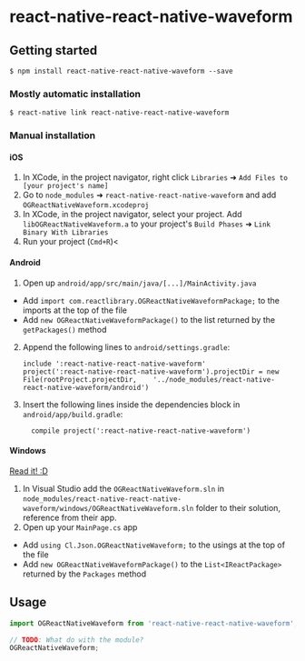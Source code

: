 
# react-native-react-native-waveform

## Getting started

`$ npm install react-native-react-native-waveform --save`

### Mostly automatic installation

`$ react-native link react-native-react-native-waveform`

### Manual installation


#### iOS

1. In XCode, in the project navigator, right click `Libraries` ➜ `Add Files to [your project's name]`
2. Go to `node_modules` ➜ `react-native-react-native-waveform` and add `OGReactNativeWaveform.xcodeproj`
3. In XCode, in the project navigator, select your project. Add `libOGReactNativeWaveform.a` to your project's `Build Phases` ➜ `Link Binary With Libraries`
4. Run your project (`Cmd+R`)<

#### Android

1. Open up `android/app/src/main/java/[...]/MainActivity.java`
  - Add `import com.reactlibrary.OGReactNativeWaveformPackage;` to the imports at the top of the file
  - Add `new OGReactNativeWaveformPackage()` to the list returned by the `getPackages()` method
2. Append the following lines to `android/settings.gradle`:
  	```
  	include ':react-native-react-native-waveform'
  	project(':react-native-react-native-waveform').projectDir = new File(rootProject.projectDir, 	'../node_modules/react-native-react-native-waveform/android')
  	```
3. Insert the following lines inside the dependencies block in `android/app/build.gradle`:
  	```
      compile project(':react-native-react-native-waveform')
  	```

#### Windows
[Read it! :D](https://github.com/ReactWindows/react-native)

1. In Visual Studio add the `OGReactNativeWaveform.sln` in `node_modules/react-native-react-native-waveform/windows/OGReactNativeWaveform.sln` folder to their solution, reference from their app.
2. Open up your `MainPage.cs` app
  - Add `using Cl.Json.OGReactNativeWaveform;` to the usings at the top of the file
  - Add `new OGReactNativeWaveformPackage()` to the `List<IReactPackage>` returned by the `Packages` method


## Usage
```javascript
import OGReactNativeWaveform from 'react-native-react-native-waveform';

// TODO: What do with the module?
OGReactNativeWaveform;
```
  